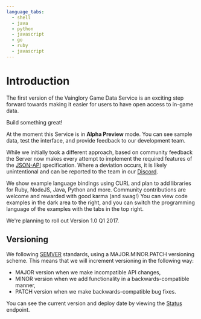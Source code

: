 ```yaml
---
language_tabs:
  - shell
  - java
  - python
  - javascript
  - go
  - ruby
  - javascript
---
```


# Introduction

The first version of the Vainglory Game Data Service is an exciting step forward
towards making it easier for users to have open access to in-game data.

Build something great!

At the moment this Service is in **Alpha Preview** mode.  You can see sample data,
test the interface, and provide feedback to our development team.

While we initially took a different approach, based on community feedback
the Server now makes every attempt to implement the required features of the
[JSON-API](http://jsonapi.org/) specification. Where a deviation occurs, it is likely
unintentional and can be reported to the team in our [Discord](https://discord.me/vaingloryapi).

We show example language bindings using CURL and plan to add libraries for Ruby,
NodeJS, Java, Python and more.  Community contributions are welcome and rewarded with good
karma (and swag!) You can view code examples in the dark area to the right, and
you can switch the programming language of the examples with the tabs in the
top right.

We're planning to roll out Version 1.0 Q1 2017.

## Versioning

We following [SEMVER](http://semver.org/) standards, using a MAJOR.MINOR.PATCH versioning scheme. This means that we will increment versioning in the following way:

  * MAJOR version when we make incompatible API changes,
  * MINOR version when we add functionality in a backwards-compatible manner,
  * PATCH version when we make backwards-compatible bug fixes.

You can see the current version and deploy date by viewing the [Status](https://api.dc01.gamelockerapp.com/status) endpoint.
